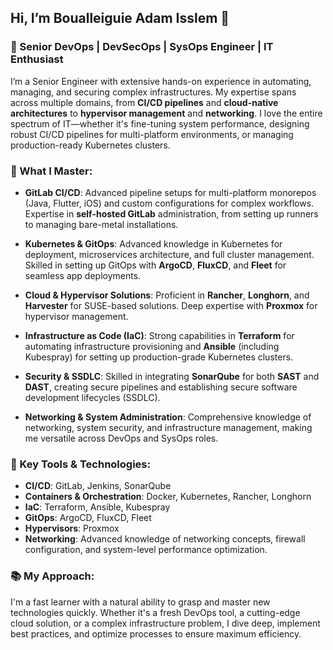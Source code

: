 ## Hi, I’m Boualleiguie Adam Isslem 👋

### 🚀 Senior DevOps | DevSecOps | SysOps Engineer | IT Enthusiast

I’m a Senior Engineer with extensive hands-on experience in automating, managing, and securing complex infrastructures. My expertise spans across multiple domains, from **CI/CD pipelines** and **cloud-native architectures** to **hypervisor management** and **networking**. I love the entire spectrum of IT—whether it's fine-tuning system performance, designing robust CI/CD pipelines for multi-platform environments, or managing production-ready Kubernetes clusters.

### 🌟 What I Master:
- **GitLab CI/CD**: Advanced pipeline setups for multi-platform monorepos (Java, Flutter, iOS) and custom configurations for complex workflows. Expertise in **self-hosted GitLab** administration, from setting up runners to managing bare-metal installations.
  
- **Kubernetes & GitOps**: Advanced knowledge in Kubernetes for deployment, microservices architecture, and full cluster management. Skilled in setting up GitOps with **ArgoCD**, **FluxCD**, and **Fleet** for seamless app deployments.
  
- **Cloud & Hypervisor Solutions**: Proficient in **Rancher**, **Longhorn**, and **Harvester** for SUSE-based solutions. Deep expertise with **Proxmox** for hypervisor management.

- **Infrastructure as Code (IaC)**: Strong capabilities in **Terraform** for automating infrastructure provisioning and **Ansible** (including Kubespray) for setting up production-grade Kubernetes clusters.

- **Security & SSDLC**: Skilled in integrating **SonarQube** for both **SAST** and **DAST**, creating secure pipelines and establishing secure software development lifecycles (SSDLC).

- **Networking & System Administration**: Comprehensive knowledge of networking, system security, and infrastructure management, making me versatile across DevOps and SysOps roles.

### 🔧 Key Tools & Technologies:
- **CI/CD**: GitLab, Jenkins, SonarQube
- **Containers & Orchestration**: Docker, Kubernetes, Rancher, Longhorn
- **IaC**: Terraform, Ansible, Kubespray
- **GitOps**: ArgoCD, FluxCD, Fleet
- **Hypervisors**: Proxmox
- **Networking**: Advanced knowledge of networking concepts, firewall configuration, and system-level performance optimization.

### 📚 My Approach:
I'm a fast learner with a natural ability to grasp and master new technologies quickly. Whether it's a fresh DevOps tool, a cutting-edge cloud solution, or a complex infrastructure problem, I dive deep, implement best practices, and optimize processes to ensure maximum efficiency.







<!--
**adamBoualleiguie/adamBoualleiguie** is a ✨ _special_ ✨ repository because its `README.md` (this file) appears on your GitHub profile.

Here are some ideas to get you started:

- 🔭 I’m currently working on ...
- 🌱 I’m currently learning ...
- 👯 I’m looking to collaborate on ...
- 🤔 I’m looking for help with ...
- 💬 Ask me about ...
- 📫 How to reach me: ...
- 😄 Pronouns: ...
- ⚡ Fun fact: ...
-->
